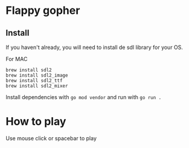 # Flappy gopher

## Install
If you haven't already, you will need to install de sdl library for your OS.

For MAC

```
brew install sdl2
brew install sdl2_image
brew install sdl2_ttf
brew install sdl2_mixer
```

Install dependencies with `go mod vendor`
and run with `go run .`

# How to play
Use mouse click or spacebar to play
